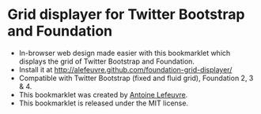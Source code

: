 # Grid displayer for Twitter Bootstrap and Foundation

* In-browser web design made easier with this bookmarklet which displays the grid of Twitter Bootstrap and Foundation.
* Install it at http://alefeuvre.github.com/foundation-grid-displayer/
* Compatible with Twitter Bootstrap (fixed and fluid grid), Foundation 2, 3 & 4.
* This bookmarklet was created by [Antoine Lefeuvre](http://twitter.com/jiraisurfer).
* This bookmarklet is released under the MIT license.
